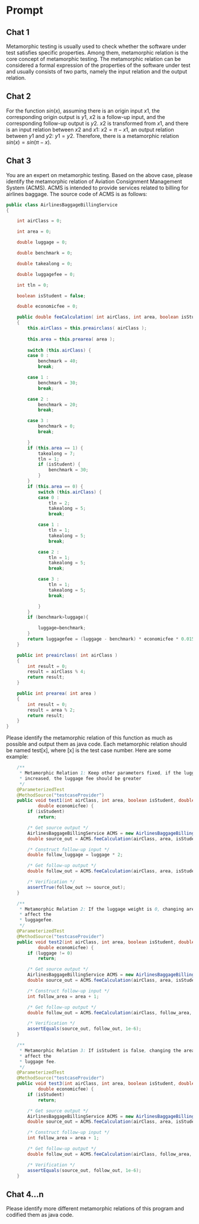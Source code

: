 # Prompt

## Chat 1

Metamorphic testing is usually used to check whether the software under test satisfies specific properties. Among them, metamorphic relation is the core concept of metamorphic testing. The metamorphic relation can be considered a formal expression of the properties of the software under test and usually consists of two parts, namely the input relation and the output relation.

## Chat 2

For the function $sin(x)$, assuming there is an origin input $x1$, the corresponding origin output is $y1$, $x2$ is a follow-up input, and the corresponding follow-up output is $y2$. $x2$ is transformed from $x1$, and there is an input relation between $x2$ and $x1$: $x2=\pi-x1$, an output relation between $y1$ and $y2$: $y1=y2$. Therefore, there is a metamorphic relation $sin(x)=sin(\pi-x)$.

## Chat 3

You are an expert on metamorphic testing. Based on the above case, please identify the metamorphic relation of Aviation Consignment Management System (ACMS). ACMS is intended to provide services related to billing for airlines baggage. The source code of ACMS is as follows:

```java
public class AirlinesBaggageBillingService
{

    int airClass = 0;

    int area = 0;

    double luggage = 0;

    double benchmark = 0;

    double takealong = 0;

    double luggagefee = 0;

    int tln = 0;

    boolean isStudent = false;

    double economicfee = 0;

    public double feeCalculation( int airClass, int area, boolean isStudent, double luggage, double economicfee )
    {
        this.airClass = this.preairclass( airClass );
        
        this.area = this.prearea( area );
        
        switch (this.airClass) {
        case 0 :
            benchmark = 40;
            break;

        case 1 :
            benchmark = 30;
            break;

        case 2 :
            benchmark = 20;
            break;

        case 3 :
            benchmark = 0;
            break;

        }
        if (this.area == 1) {
            takealong = 7;
            tln = 1;
            if (isStudent) {
                benchmark = 30;
            }
        }
        if (this.area == 0) {
            switch (this.airClass) {
            case 0 :
                tln = 2;
                takealong = 5;
                break;

            case 1 :
                tln = 1;
                takealong = 5;
                break;

            case 2 :
                tln = 1;
                takealong = 5;
                break;

            case 3 :
                tln = 1;
                takealong = 5;
                break;

            }
        }
        if (benchmark>luggage){ 

        	luggage=benchmark;
        }
        return luggagefee = (luggage - benchmark) * economicfee * 0.015;
    }

    public int preairclass( int airClass )
    {
        int result = 0;
        result = airClass % 4;
        return result;
    }

    public int prearea( int area )
    {
        int result = 0;
        result = area % 2;
        return result;
    }
}
```

Please identify the metamorphic relation of this function as much as possible and output them as java code. Each metamorphic relation should be named test[x], where [x] is the test case number. Here are some example:

```java
    /**
     * Metamorphic Relation 1: Keep other parameters fixed, if the luggage weight is
     * increased, the luggage fee should be greater
     */
    @ParameterizedTest
    @MethodSource("testcaseProvider")
    public void test1(int airClass, int area, boolean isStudent, double luggage,
            double economicfee) {
        if (isStudent)
            return;

        /* Get source output */
        AirlinesBaggageBillingService ACMS = new AirlinesBaggageBillingService();
        double source_out = ACMS.feeCalculation(airClass, area, isStudent, luggage, economicfee);

        /* Construct follow-up input */
        double follow_luggage = luggage * 2;

        /* Get follow-up output */
        double follow_out = ACMS.feeCalculation(airClass, area, isStudent, follow_luggage, economicfee);

        /* Verification */
        assertTrue(follow_out >= source_out);
    }

    /**
     * Metamorphic Relation 2: If the luggage weight is 0, changing area should not
     * affect the
     * luggagefee.
     */
    @ParameterizedTest
    @MethodSource("testcaseProvider")
    public void test2(int airClass, int area, boolean isStudent, double luggage,
            double economicfee) {
        if (luggage != 0)
            return;

        /* Get source output */
        AirlinesBaggageBillingService ACMS = new AirlinesBaggageBillingService();
        double source_out = ACMS.feeCalculation(airClass, area, isStudent, luggage, economicfee);

        /* Construct follow-up input */
        int follow_area = area + 1;

        /* Get follow-up output */
        double follow_out = ACMS.feeCalculation(airClass, follow_area, isStudent, luggage, economicfee);

        /* Verification */
        assertEquals(source_out, follow_out, 1e-6);
    }

    /**
     * Metamorphic Relation 3: If isStudent is false, changing the area should not
     * affect the
     * luggage fee.
     */
    @ParameterizedTest
    @MethodSource("testcaseProvider")
    public void test3(int airClass, int area, boolean isStudent, double luggage,
            double economicfee) {
        if (isStudent)
            return;

        /* Get source output */
        AirlinesBaggageBillingService ACMS = new AirlinesBaggageBillingService();
        double source_out = ACMS.feeCalculation(airClass, area, isStudent, luggage, economicfee);

        /* Construct follow-up input */
        int follow_area = area + 1;

        /* Get follow-up output */
        double follow_out = ACMS.feeCalculation(airClass, follow_area, isStudent, luggage, economicfee);

        /* Verification */
        assertEquals(source_out, follow_out, 1e-6);
    }
```

## Chat 4...n

Please identify more different metamorphic relations of this program and codified them as java code.